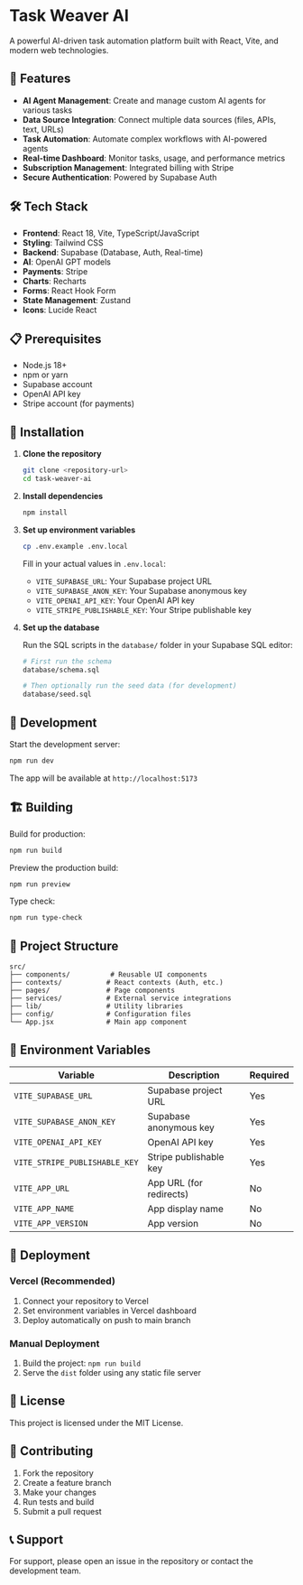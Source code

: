# Task Weaver AI

A powerful AI-driven task automation platform built with React, Vite, and modern web technologies.

## 🚀 Features

- **AI Agent Management**: Create and manage custom AI agents for various tasks
- **Data Source Integration**: Connect multiple data sources (files, APIs, text, URLs)
- **Task Automation**: Automate complex workflows with AI-powered agents
- **Real-time Dashboard**: Monitor tasks, usage, and performance metrics
- **Subscription Management**: Integrated billing with Stripe
- **Secure Authentication**: Powered by Supabase Auth

## 🛠️ Tech Stack

- **Frontend**: React 18, Vite, TypeScript/JavaScript
- **Styling**: Tailwind CSS
- **Backend**: Supabase (Database, Auth, Real-time)
- **AI**: OpenAI GPT models
- **Payments**: Stripe
- **Charts**: Recharts
- **Forms**: React Hook Form
- **State Management**: Zustand
- **Icons**: Lucide React

## 📋 Prerequisites

- Node.js 18+ 
- npm or yarn
- Supabase account
- OpenAI API key
- Stripe account (for payments)

## 🔧 Installation

1. **Clone the repository**
   ```bash
   git clone <repository-url>
   cd task-weaver-ai
   ```

2. **Install dependencies**
   ```bash
   npm install
   ```

3. **Set up environment variables**
   ```bash
   cp .env.example .env.local
   ```
   
   Fill in your actual values in `.env.local`:
   - `VITE_SUPABASE_URL`: Your Supabase project URL
   - `VITE_SUPABASE_ANON_KEY`: Your Supabase anonymous key
   - `VITE_OPENAI_API_KEY`: Your OpenAI API key
   - `VITE_STRIPE_PUBLISHABLE_KEY`: Your Stripe publishable key

4. **Set up the database**
   
   Run the SQL scripts in the `database/` folder in your Supabase SQL editor:
   ```bash
   # First run the schema
   database/schema.sql
   
   # Then optionally run the seed data (for development)
   database/seed.sql
   ```

## 🚀 Development

Start the development server:
```bash
npm run dev
```

The app will be available at `http://localhost:5173`

## 🏗️ Building

Build for production:
```bash
npm run build
```

Preview the production build:
```bash
npm run preview
```

Type check:
```bash
npm run type-check
```

## 📁 Project Structure

```
src/
├── components/          # Reusable UI components
├── contexts/           # React contexts (Auth, etc.)
├── pages/              # Page components
├── services/           # External service integrations
├── lib/                # Utility libraries
├── config/             # Configuration files
└── App.jsx             # Main app component
```

## 🔐 Environment Variables

| Variable | Description | Required |
|----------|-------------|----------|
| `VITE_SUPABASE_URL` | Supabase project URL | Yes |
| `VITE_SUPABASE_ANON_KEY` | Supabase anonymous key | Yes |
| `VITE_OPENAI_API_KEY` | OpenAI API key | Yes |
| `VITE_STRIPE_PUBLISHABLE_KEY` | Stripe publishable key | Yes |
| `VITE_APP_URL` | App URL (for redirects) | No |
| `VITE_APP_NAME` | App display name | No |
| `VITE_APP_VERSION` | App version | No |

## 🚀 Deployment

### Vercel (Recommended)

1. Connect your repository to Vercel
2. Set environment variables in Vercel dashboard
3. Deploy automatically on push to main branch

### Manual Deployment

1. Build the project: `npm run build`
2. Serve the `dist` folder using any static file server

## 📝 License

This project is licensed under the MIT License.

## 🤝 Contributing

1. Fork the repository
2. Create a feature branch
3. Make your changes
4. Run tests and build
5. Submit a pull request

## 📞 Support

For support, please open an issue in the repository or contact the development team.
